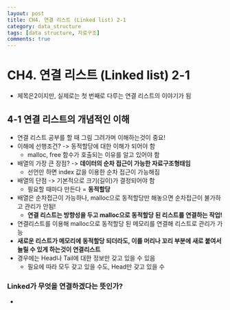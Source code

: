 ```yaml
---
layout: post
title: CH4. 연결 리스트 (Linked list) 2-1
category: data_structure
tags: [data structure, 자료구조]
comments: true
---
```


# CH4. 연결 리스트 (Linked list) 2-1
- 제목은2이지만, 실제로는 첫 번째로 다루는 연결 리스트의 이야기가 됨

## 4-1 연결 리스트의 개념적인 이해
- 연결 리스트 공부를 할 때 그림 그려가며 이해하는것이 중요!
- 이해에 선행조건? -> 동적할당에 대한 이해가 되어야 함
  - malloc, free 함수가 호출되는 이유를 알고 있어야 함
- 배열의 가장 큰 장점? -> __데이터의 순차 접근이 가능한 자료구조형태임__
  - 선언만 하면 index 값을 이용한 순차 접근이 가능해짐
- 배열의 단점 -> 기본적으로 크기(길이)가 결정되어야 함
  - 필요할 때마다 만든다 = __동적할당__
- 배열은 순차접근이 가능하나, malloc으로 동적할당만 해놓으면 순차접근이 불가하고 관리가 안됨!
  - __연결 리스트는 방향성을 두고 malloc으로 동적할당 된 리스트를 연결하는 작업!__
- 연결리스트를 이용해 malloc으로 동적할당 된 메모리를 연결해 리스트로 관리가 가능
- __새로운 리스트가 메모리에 동적할당 되더라도, 이를 머리나 꼬리 부분에 새로 붙여서 늘릴 수 있게 하는것이 연결리스트__
- 경우에는 Head나 Tail에 대한 정보만 갖고 있을 수 있음
  - 필요에 따라 모두 갖고 있을 수도, Head만 갖고 있을 수 

### Linked가 무엇을 연결하겠다는 뜻인가?
- 
